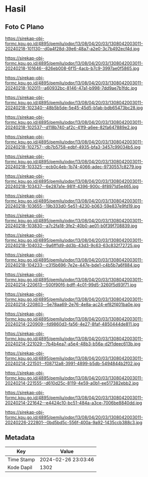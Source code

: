 # Hasil

## Foto C Plano

https://sirekap-obj-formc.kpu.go.id/4895/pemilu/pdpr/13/08/04/20/03/1308042003011-20240218-101130--d0a4f28d-39e6-48a7-a2e0-3c7b492ecf4d.jpg

https://sirekap-obj-formc.kpu.go.id/4895/pemilu/pdpr/13/08/04/20/03/1308042003011-20240218-101646--826eb008-6f15-4acb-b7c9-3997ae0f5865.jpg

https://sirekap-obj-formc.kpu.go.id/4895/pemilu/pdpr/13/08/04/20/03/1308042003011-20240218-102011--a60932bc-8146-47a1-b998-7dd9ae7b1fdc.jpg

https://sirekap-obj-formc.kpu.go.id/4895/pemilu/pdpr/13/08/04/20/03/1308042003011-20240218-102340--48b5b5de-5e45-45d5-b1ab-bdb65473bc28.jpg

https://sirekap-obj-formc.kpu.go.id/4895/pemilu/pdpr/13/08/04/20/03/1308042003011-20240218-102537--d118b740-af2c-41f9-a6ee-82fa647889e2.jpg

https://sirekap-obj-formc.kpu.go.id/4895/pemilu/pdpr/13/08/04/20/03/1308042003011-20240218-102757--db7b5758-edbf-4935-bfa3-3457c99034b5.jpg

https://sirekap-obj-formc.kpu.go.id/4895/pemilu/pdpr/13/08/04/20/03/1308042003011-20240218-103325--ecb0c4eb-1b74-4066-adec-9730557c8279.jpg

https://sirekap-obj-formc.kpu.go.id/4895/pemilu/pdpr/13/08/04/20/03/1308042003011-20240218-103437--6e287a1e-981f-4396-900c-8f8971d5e465.jpg

https://sirekap-obj-formc.kpu.go.id/4895/pemilu/pdpr/13/08/04/20/03/1308042003011-20240218-103655--19b333d0-5e51-4230-b063-59e837e9fd19.jpg

https://sirekap-obj-formc.kpu.go.id/4895/pemilu/pdpr/13/08/04/20/03/1308042003011-20240218-103830--a7c2fa18-3fe2-40b0-ae01-b0f39f708839.jpg

https://sirekap-obj-formc.kpu.go.id/4895/pemilu/pdpr/13/08/04/20/03/1308042003011-20240218-104032--9a6ff1d9-dd3b-43d3-9c63-63c832f72725.jpg

https://sirekap-obj-formc.kpu.go.id/4895/pemilu/pdpr/13/08/04/20/03/1308042003011-20240218-104233--c315b696-7e2e-447e-bde1-c4b5b7a6f884.jpg

https://sirekap-obj-formc.kpu.go.id/4895/pemilu/pdpr/13/08/04/20/03/1308042003011-20240214-220613--500f90f6-bdff-4c01-99d5-3260f5d93f71.jpg

https://sirekap-obj-formc.kpu.go.id/4895/pemilu/pdpr/13/08/04/20/03/1308042003011-20240214-220803--5e78aa69-2e76-4e8a-ac24-ef82f401ba0e.jpg

https://sirekap-obj-formc.kpu.go.id/4895/pemilu/pdpr/13/08/04/20/03/1308042003011-20240214-220909--fd9860d3-fa56-4e27-8faf-4850444de811.jpg

https://sirekap-obj-formc.kpu.go.id/4895/pemilu/pdpr/13/08/04/20/03/1308042003011-20240214-221029--7b4b4ea7-a5e4-48b3-b56a-d2f1deec613b.jpg

https://sirekap-obj-formc.kpu.go.id/4895/pemilu/pdpr/13/08/04/20/03/1308042003011-20240214-221501--f08712a8-3991-4899-b5db-5494844b2f02.jpg

https://sirekap-obj-formc.kpu.go.id/4895/pemilu/pdpr/13/08/04/20/03/1308042003011-20240214-221555--d610d25c-8119-4e59-a0b1-ee517382ebb2.jpg

https://sirekap-obj-formc.kpu.go.id/4895/pemilu/pdpr/13/08/04/20/03/1308042003011-20240214-221642--e4424c10-bc51-484a-a3ce-7006be8840dd.jpg

https://sirekap-obj-formc.kpu.go.id/4895/pemilu/pdpr/13/08/04/20/03/1308042003011-20240226-222801--0bd5bd5c-556f-400a-9a92-1435ccb388c3.jpg


## Metadata

| Key        | Value               |
| ---------- | ------------------- |
| Time Stamp | 2024-02-26 23:03:46 |
| Kode Dapil | 1302                |



